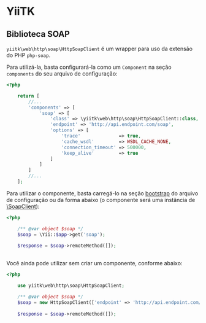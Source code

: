 # YiiTK

## Biblioteca SOAP

`yiitk\web\http\soap\HttpSoapClient` é um wrapper para uso da extensão do PHP `php-soap`.

Para utilizá-la, basta configurará-la como um `Component` na seção `components` do seu arquivo de configuração:

```php
<?php

    return [
        //...
        'components' => [
            'soap' => [
                'class' => \yiitk\web\http\soap\HttpSoapClient::class,
                'endpoint' => 'http://api.endpoint.com/soap',
                'options' => [
                    'trace'              => true,
                    'cache_wsdl'         => WSDL_CACHE_NONE,
                    'connection_timeout' => 500000,
                    'keep_alive'         => true
                ]
            ]
        ]
        //...
    ];

```

Para utilizar o componente, basta carregá-lo na seção [bootstrap](https://www.yiiframework.com/doc/guide/2.0/en/structure-application-components#bootstrapping-components) do arquivo de configuração ou da forma abaixo (o componente será uma instância de [\SoapClient](http://php.net/manual/pt_BR/class.soapclient.php)):

```php
<?php

    /** @var object $soap */
    $soap = \Yii::$app->get('soap');
    
    $response = $soap->remoteMethod([]);
    
```

Você ainda pode utilizar sem criar um componente, conforme abaixo:

```php
<?php

    use yiitk\web\http\soap\HttpSoapClient;

    /** @var object $soap */
    $soap = new HttpSoapClient(['endpoint' => 'http://api.endpoint.com/soap', 'options' => ['trace' => true, 'cache_wsdl' => WSDL_CACHE_NONE, 'connection_timeout' => 500000, 'keep_alive' => true]]);
    
    $response = $soap->remoteMethod([]);
```
